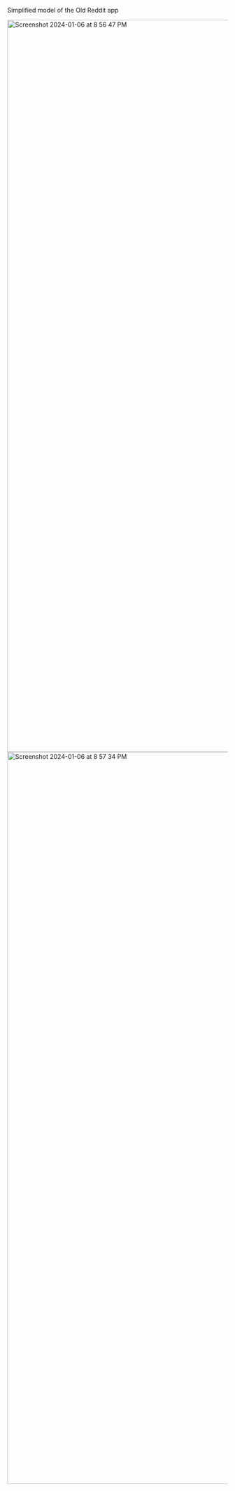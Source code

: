 Simplified model of the Old Reddit app

<img width="1670" alt="Screenshot 2024-01-06 at 8 56 47 PM" src="https://github.com/elizah-wilson/reddit-app/assets/145999832/59796437-2a7c-4a07-8fc4-78e7f28698b7">

<img width="1670" alt="Screenshot 2024-01-06 at 8 57 34 PM" src="https://github.com/elizah-wilson/reddit-app/assets/145999832/5801d8a2-fc89-4907-9cbe-b58340f3c7cc">

